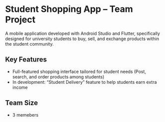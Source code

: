 # Student Shopping App – Team Project

A mobile application developed with Android Studio and Flutter, specifically designed for university students to buy, sell, and exchange products within the student community. 
## Key Features

- Full-featured shopping interface tailored for student needs (Post, search, and order products among students)
- In development: “Student Delivery” feature to help students earn extra income

## Team Size
- 3 memebers
